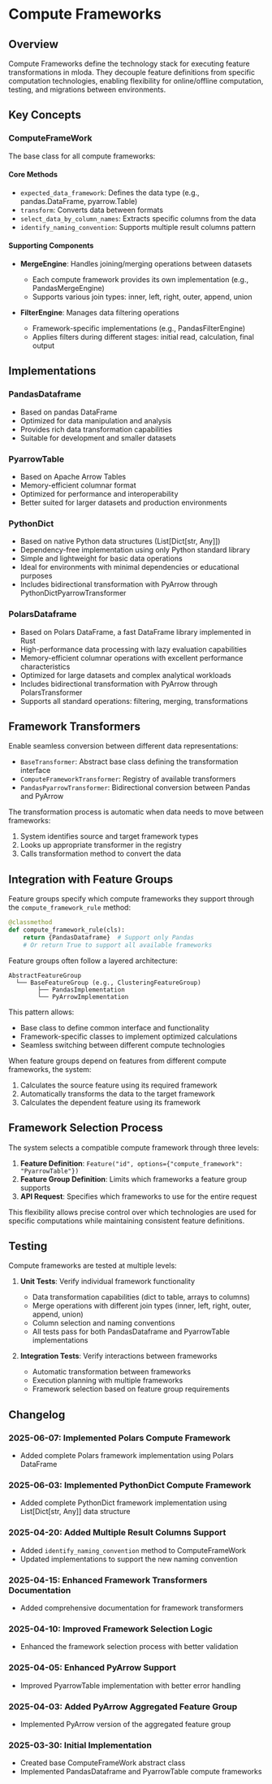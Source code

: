 # Compute Frameworks

## Overview

Compute Frameworks define the technology stack for executing feature transformations in mloda. They decouple feature definitions from specific computation technologies, enabling flexibility for online/offline computation, testing, and migrations between environments.

## Key Concepts

### ComputeFrameWork

The base class for all compute frameworks:

#### Core Methods
- `expected_data_framework`: Defines the data type (e.g., pandas.DataFrame, pyarrow.Table)
- `transform`: Converts data between formats
- `select_data_by_column_names`: Extracts specific columns from the data
- `identify_naming_convention`: Supports multiple result columns pattern

#### Supporting Components

- **MergeEngine**: Handles joining/merging operations between datasets
  - Each compute framework provides its own implementation (e.g., PandasMergeEngine)
  - Supports various join types: inner, left, right, outer, append, union

- **FilterEngine**: Manages data filtering operations
  - Framework-specific implementations (e.g., PandasFilterEngine)
  - Applies filters during different stages: initial read, calculation, final output

## Implementations

### PandasDataframe
- Based on pandas DataFrame
- Optimized for data manipulation and analysis
- Provides rich data transformation capabilities
- Suitable for development and smaller datasets

### PyarrowTable
- Based on Apache Arrow Tables
- Memory-efficient columnar format
- Optimized for performance and interoperability
- Better suited for larger datasets and production environments

### PythonDict
- Based on native Python data structures (List[Dict[str, Any]])
- Dependency-free implementation using only Python standard library
- Simple and lightweight for basic data operations
- Ideal for environments with minimal dependencies or educational purposes
- Includes bidirectional transformation with PyArrow through PythonDictPyarrowTransformer

### PolarsDataframe
- Based on Polars DataFrame, a fast DataFrame library implemented in Rust
- High-performance data processing with lazy evaluation capabilities
- Memory-efficient columnar operations with excellent performance characteristics
- Optimized for large datasets and complex analytical workloads
- Includes bidirectional transformation with PyArrow through PolarsTransformer
- Supports all standard operations: filtering, merging, transformations

## Framework Transformers

Enable seamless conversion between different data representations:

- `BaseTransformer`: Abstract base class defining the transformation interface
- `ComputeFrameworkTransformer`: Registry of available transformers
- `PandasPyarrowTransformer`: Bidirectional conversion between Pandas and PyArrow

The transformation process is automatic when data needs to move between frameworks:
1. System identifies source and target framework types
2. Looks up appropriate transformer in the registry
3. Calls transformation method to convert the data

## Integration with Feature Groups

Feature groups specify which compute frameworks they support through the `compute_framework_rule` method:

```python
@classmethod
def compute_framework_rule(cls):
    return {PandasDataframe}  # Support only Pandas
    # Or return True to support all available frameworks
```

Feature groups often follow a layered architecture:
```
AbstractFeatureGroup
  └── BaseFeatureGroup (e.g., ClusteringFeatureGroup)
        ├── PandasImplementation
        └── PyArrowImplementation
```

This pattern allows:
- Base class to define common interface and functionality
- Framework-specific classes to implement optimized calculations
- Seamless switching between different compute technologies

When feature groups depend on features from different compute frameworks, the system:
1. Calculates the source feature using its required framework
2. Automatically transforms the data to the target framework
3. Calculates the dependent feature using its framework

## Framework Selection Process

The system selects a compatible compute framework through three levels:

1. **Feature Definition**: `Feature("id", options={"compute_framework": "PyarrowTable"})`
2. **Feature Group Definition**: Limits which frameworks a feature group supports
3. **API Request**: Specifies which frameworks to use for the entire request

This flexibility allows precise control over which technologies are used for specific computations while maintaining consistent feature definitions.

## Testing

Compute frameworks are tested at multiple levels:

1. **Unit Tests**: Verify individual framework functionality
   - Data transformation capabilities (dict to table, arrays to columns)
   - Merge operations with different join types (inner, left, right, outer, append, union)
   - Column selection and naming conventions
   - All tests pass for both PandasDataframe and PyarrowTable implementations

2. **Integration Tests**: Verify interactions between frameworks
   - Automatic transformation between frameworks
   - Execution planning with multiple frameworks
   - Framework selection based on feature group requirements

## Changelog

### 2025-06-07: Implemented Polars Compute Framework
- Added complete Polars framework implementation using Polars DataFrame

### 2025-06-03: Implemented PythonDict Compute Framework
- Added complete PythonDict framework implementation using List[Dict[str, Any]] data structure

### 2025-04-20: Added Multiple Result Columns Support
- Added `identify_naming_convention` method to ComputeFrameWork
- Updated implementations to support the new naming convention

### 2025-04-15: Enhanced Framework Transformers Documentation
- Added comprehensive documentation for framework transformers

### 2025-04-10: Improved Framework Selection Logic
- Enhanced the framework selection process with better validation

### 2025-04-05: Enhanced PyArrow Support
- Improved PyarrowTable implementation with better error handling

### 2025-04-03: Added PyArrow Aggregated Feature Group
- Implemented PyArrow version of the aggregated feature group

### 2025-03-30: Initial Implementation
- Created base ComputeFrameWork abstract class
- Implemented PandasDataframe and PyarrowTable compute frameworks
